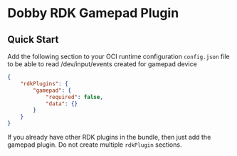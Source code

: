 # Dobby RDK Gamepad Plugin

## Quick Start
Add the following section to your OCI runtime configuration `config.json` file to be able to read /dev/input/events created for gamepad device

```json
{
    "rdkPlugins": {
        "gamepad": {
            "required": false,
            "data": {}
        }
    }
}
```

If you already have other RDK plugins in the bundle, then just add the gamepad plugin. Do not create multiple `rdkPlugin` sections.